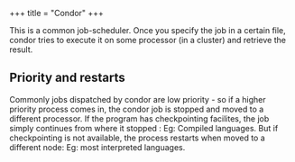 +++
title = "Condor"
+++

This is a common job-scheduler. Once you specify the job in a certain file, condor tries to execute it on some processor (in a cluster) and retrieve the result.

## Priority and restarts
Commonly jobs dispatched by condor are low priority - so if a higher priority process comes in, the condor job is stopped and moved to a different processor. If the program has checkpointing facilites, the job simply continues from where it stopped : Eg: Compiled languages. But if checkpointing is not available, the process restarts when moved to a different node: Eg: most interpreted languages.
